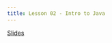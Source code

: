 ```yaml
---
title: Lesson 02 - Intro to Java
---
```


[Slides](https://github.com/novillo-cs/apcsa_material/blob/main/lessons/02_intro_to_java.pdf)
